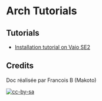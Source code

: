 # Arch Tutorials

## Tutorials

- [Installation tutorial on Vaio SE2](install_vaio_se2.md)

## Credits

Doc réalisée par Francois B (Makoto)

[![cc-by-sa](https://i.creativecommons.org/l/by-sa/4.0/88x31.png)](http://creativecommons.org/licenses/by-sa/4.0/)